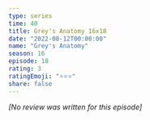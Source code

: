 ```yaml
---
type: series
time: 40
title: Grey's Anatomy 16x18
date: "2022-08-12T00:00:00"
name: "Grey's Anatomy"
season: 16
episode: 18
rating: 3
ratingEmoji: "⭐️⭐️⭐️"
share: false
---
```


_[No review was written for this episode]_
